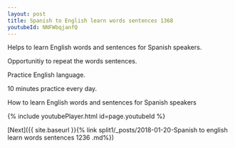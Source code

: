 ```yaml
---
layout: post
title: Spanish to English learn words sentences 1368 
youtubeId: NNFWbqjanfQ
---
```

 
 
Helps to learn English words and sentences for Spanish speakers.

Opportunitiy to repeat the words sentences. 

Practice English language. 
 
10 minutes practice every day. 
 
How to learn English words and sentences for Spanish speakers 
 
{% include youtubePlayer.html id=page.youtubeId %}
 
 
[Next]({{ site.baseurl }}{% link  split1/_posts/2018-01-20-Spanish to english learn words sentences 1236 .md%})
 
